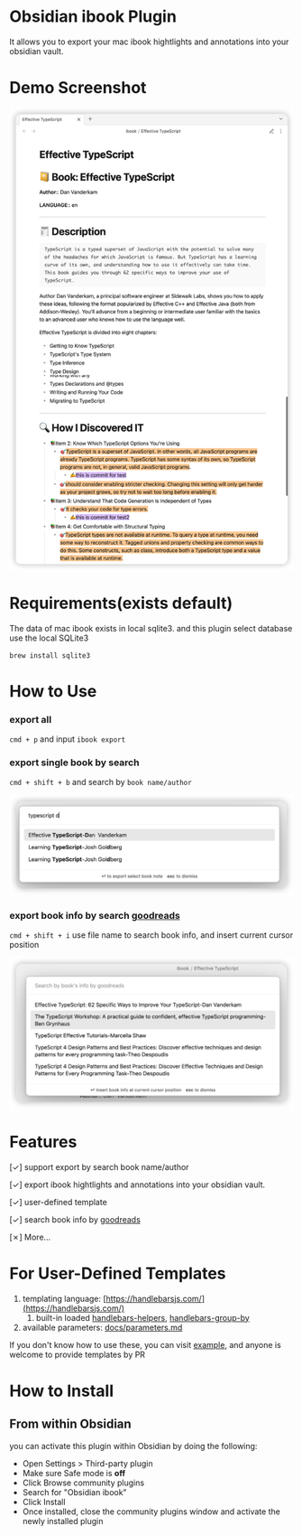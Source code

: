 # Obsidian ibook Plugin

It allows you to export your mac ibook hightlights and annotations into your obsidian vault.

# Demo Screenshot

![](docs/images/screenshot-2.png)
# Requirements(exists default)

The data of mac ibook exists in local sqlite3. and this plugin select database use the local SQLite3

```shell
brew install sqlite3
```

# How to Use

### export all

`cmd + p` and input `ibook export`

### export single book by search

`cmd + shift + b` and search by `book name/author`

![](docs/images/screenshot-3.png)

### export book info by search [goodreads](https://www.goodreads.com/)

`cmd + shift + i` use file name to search book info, and insert current cursor position

![](docs/images/screenshot-4.png)

# Features

[✓] support export by search book name/author

[✓] export ibook hightlights and annotations into your obsidian vault.

[✓] user-defined template

[✓] search book info by [goodreads](https://www.goodreads.com/)

[✗] More...

# For User-Defined Templates

1. templating language: [https://handlebarsjs.com/](https://handlebarsjs.com/)
   1. built-in loaded [handlebars-helpers](https://github.com/helpers/handlebars-helpers), [handlebars-group-by](https://github.com/shannonmoeller/handlebars-group-by)
2. available parameters: [docs/parameters.md](docs/parameters.md)

If you don't know how to use these, you can visit [example](docs/example.md), and anyone is welcome to provide templates by PR

# How to Install
## From within Obsidian

you can activate this plugin within Obsidian by doing the following:

- Open Settings > Third-party plugin
- Make sure Safe mode is **off**
- Click Browse community plugins
- Search for "Obsidian ibook"
- Click Install
- Once installed, close the community plugins window and activate the newly installed plugin
